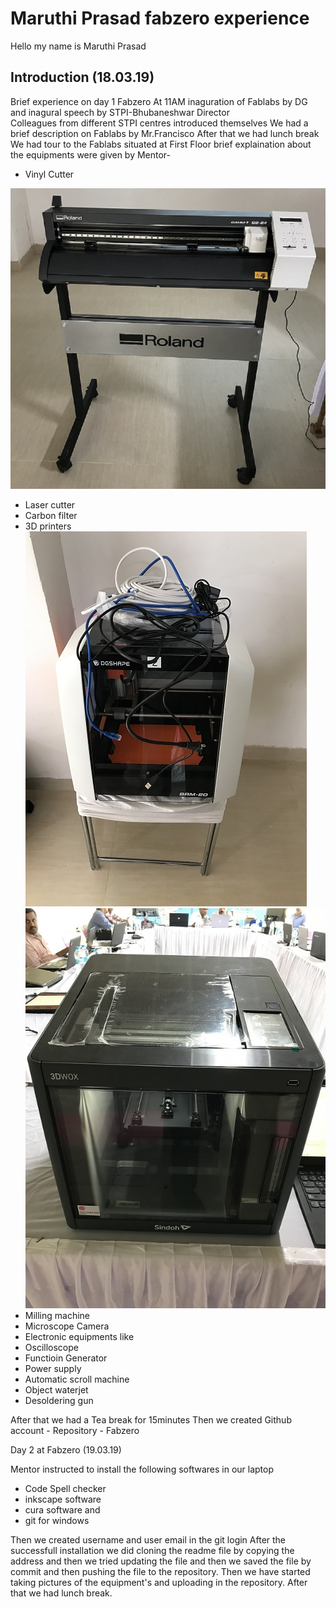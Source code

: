 # Maruthi Prasad fabzero experience

Hello my name is Maruthi Prasad

## Introduction (18.03.19)
Brief experience on day 1 Fabzero 
At 11AM inaguration of Fablabs by DG and inagural speech by STPI-Bhubaneshwar Director   
Colleagues from different STPI centres introduced themselves
We had a brief description on Fablabs by Mr.Francisco
After that we had lunch break   
We had tour to the Fablabs situated at First Floor 
brief explaination about the equipments were given by Mentor- 
- Vinyl Cutter

![vinylcutter](img/vinylcutter.jpg)
- Laser cutter
- Carbon filter
- 3D printers
![3Dprinter](img/3dprinter.jpg)
![3Dprinter1](img/3dprinter1.jpg)
- Milling machine
- Microscope Camera
- Electronic equipments like
- Oscilloscope
- Functioin Generator
- Power supply
- Automatic scroll machine 
- Object waterjet
- Desoldering gun

 After that we had a Tea break for 15minutes
 Then we created Github account - Repository - Fabzero

 Day 2 at Fabzero (19.03.19)
 
 Mentor instructed to install the following softwares in our laptop
 - Code Spell checker
 - inkscape software
 - cura software and 
 - git for windows
 
 Then we created username and user email in the git login
 After the successfull installation we did cloning the readme file by copying the address and then
 we tried updating the file and then we saved the file by commit and then pushing the file to the 
 repository. 
 Then we have started taking pictures of the equipment's and uploading in the repository. After that we had lunch break. 




